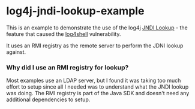 # log4j-jndi-lookup-example

This is an example to demonstrate the use of the log4j [JNDI Lookup](https://logging.apache.org/log4j/2.x/manual/lookups.html) - the feature that caused the [log4shell](https://www.cve.org/CVERecord?id=CVE-2021-44228) vulnerability.

It uses an RMI registry as the remote server to perform the JDNI lookup against.

### Why did I use an RMI registry for lookup?
Most examples use an LDAP server, but I found it was taking too much effort to setup since all I needed was to understand what the JNDI lookup was doing. The RMI registry is part of the Java SDK and doesn't need any additional dependencies to setup.